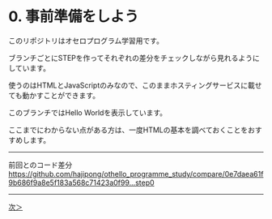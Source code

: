 # 0. 事前準備をしよう

このリポジトリはオセロプログラム学習用です。

ブランチごとにSTEPを作ってそれぞれの差分をチェックしながら見れるようにしています。

使うのはHTMLとJavaScriptのみなので、このままホスティングサービスに載せても動かすことができます。

このブランチではHello Worldを表示しています。

ここまでにわからない点がある方は、一度HTMLの基本を調べておくことをおすすめします。

- - -
前回とのコード差分
https://github.com/hajipong/othello_programme_study/compare/0e7daea61f9b686f9a8e5f183a568c71423a0f99...step0
- - -
[次＞](https://github.com/hajipong/othello_programme_study/tree/step1)